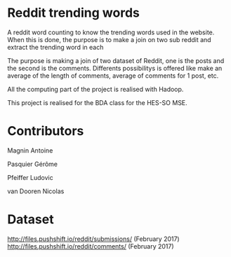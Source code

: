 # Reddit trending words

A reddit word counting to know the trending words used in the website. When this is done, the purpose is to make a join on two sub reddit and extract the trending word in each

The purpose is making a join of two dataset of Reddit, one is the posts and the second is the comments.
Differents possibilitys is offered like make an average of the length of comments, average of comments for 1 post, etc.

All the computing part of the project is realised with Hadoop.

This project is realised for the BDA class for the HES-SO MSE.

# Contributors 

Magnin Antoine

Pasquier Gérôme 

Pfeiffer Ludovic

van Dooren Nicolas


# Dataset

http://files.pushshift.io/reddit/submissions/ (February 2017)
http://files.pushshift.io/reddit/comments/ (February 2017)
